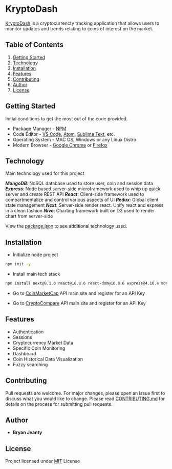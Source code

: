 # KryptoDash

[KryptoDash](https://krypto-dash.herokuapp.com/) is a cryptocurrencty tracking application that allows users to monitor updates and trends relating to coins of interest on the market.

## Table of Contents
1. [Getting Started](#getting-started)
2. [Technology](#technology)
3. [Installation](#installation)
4. [Features](#features)
5. [Contributing](#contributing)
6. [Author](#author)
7. [License](#license)

## Getting Started

Initial conditions to get the most out of the code provided.

* Package Manager - [NPM](https://nodejs.org/en/)
* Code Editor - [VS Code](https://code.visualstudio.com/), [Atom](https://atom.io/), [Sublime Text](https://www.sublimetext.com/), etc.
* Operating System - MAC OS, Windows or any Linux Distro
* Modern Browser - [Google Chrome](https://www.google.com/chrome/) or [Firefox](https://www.mozilla.org/en-US/firefox/new/)

## Technology

Main technology used for this project

**_MongoDB_**: NoSQL database used to store user, coin and session data
**_Express_**: Node based server-side microframework used to whip up quick server and create REST API
**_React_**: Client-side framework used to compartmentalize and control various aspects of UI
**_Redux_**: Global client state management
**_Next_**: Server-side render react. Unify react and express in a clean fashion
**_Nivo_**: Charting framework built on D3 used to render chart from server-side

View the [package.json](https://github.com/bryanjeanty/kryptodash/blob/master/package.json) to see additional technology used.

## Installation

* Initialize node project

```bash
npm init -y
```

* Install main tech stack

```bash
npm install next@8.1.0 react@16.8.6 react-dom@16.8.6 express@4.16.4 mongoose@5.5.5 @nivo/line@0.58.0
```

* Go to [CoinMarketCap](https://coinmarketcap.com/api/) API main site and register for an API Key

* Go to [CryptoCompare](https://min-api.cryptocompare.com/) API main site and register for an API Key

## Features

* Authentication
* Sessions
* Cryptocurrency Market Data
* Specific Coin Monitoring
* Dashboard
* Coin Historical Data Visualization
* Fuzzy searching

## Contributing

Pull requests are welcome. For major changes, please open an issue first to discuss what you would like to change.
Please read [CONTRIBUTING.md](https://github.com/bryanjeanty/kryptodash/blob/master/CONTRIBUTING.md) for details on the process for submitting pull requests.

## Author

* **Bryan Jeanty**

## License

Project licensed under [MIT](https://github.com/bryanjeanty/kryptodash/blob/master/LICENSE.md) License

